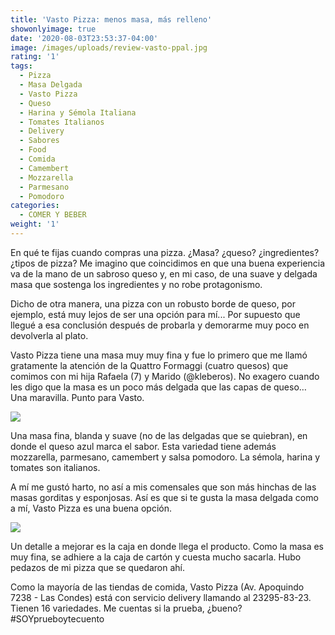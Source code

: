 ```yaml
---
title: 'Vasto Pizza: menos masa, más relleno'
showonlyimage: true
date: '2020-08-03T23:53:37-04:00'
image: /images/uploads/review-vasto-ppal.jpg
rating: '1'
tags:
  - Pizza
  - Masa Delgada
  - Vasto Pizza
  - Queso
  - Harina y Sémola Italiana
  - Tomates Italianos
  - Delivery
  - Sabores
  - Food
  - Comida
  - Camembert
  - Mozzarella
  - Parmesano
  - Pomodoro
categories:
  - COMER Y BEBER
weight: '1'
---
```

En qué te fijas cuando compras una pizza. ¿Masa? ¿queso? ¿ingredientes? ¿tipos de pizza? Me imagino que coincidimos en que una buena experiencia va de la mano de un sabroso queso y, en mi caso, de una suave y delgada masa que sostenga los ingredientes y no robe protagonismo.

<!--more-->

Dicho de otra manera, una pizza con un robusto borde de queso, por ejemplo, está muy lejos de ser una opción para mí... Por supuesto que llegué a esa conclusión después de probarla y demorarme muy poco en devolverla al plato. 

Vasto Pizza tiene una masa muy muy fina y fue lo primero que me llamó gratamente la atención de la Quattro Formaggi (cuatro quesos) que comimos con mi hija Rafaela (7) y Marido (@kleberos). No exagero cuando les digo que la masa es un poco más delgada que las capas de queso… Una maravilla. Punto para Vasto.

![](/images/uploads/review-vasto-detalle.jpg)

Una masa fina, blanda y suave (no de las delgadas que se quiebran), en donde el queso azul marca el sabor. Esta variedad tiene además mozzarella, parmesano, camembert y salsa pomodoro. La sémola, harina y tomates son italianos.

A mí me gustó harto, no así a mis comensales que son más hinchas de las masas gorditas y esponjosas. Así es que si te gusta la masa delgada como a mí, Vasto Pizza es una buena opción. 

![](/images/uploads/review-vasto-collage.jpg)



Un detalle a mejorar es la caja en donde llega el producto. Como la masa es muy fina, se adhiere a la caja de cartón y cuesta mucho sacarla. Hubo pedazos de mi pizza que se quedaron ahí.

Como la mayoría de las tiendas de comida, Vasto Pizza (Av. Apoquindo 7238 - Las Condes) está con servicio delivery llamando al 23295-83-23. Tienen 16 variedades. Me cuentas si la prueba, ¿bueno? #SOYprueboytecuento
